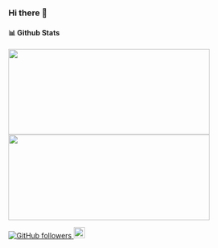 ### Hi there 👋

#### 📊 Github Stats

<div>
  <a href="https://github.com/igor-rib-souza">
  <img height="170em" width="400em" src="https://github-readme-stats.vercel.app/api?username=igor-rib-souza&show_icons=true&theme=dracula">
  <img height="170em" width="400em" src="https://github-readme-stats.vercel.app/api/top-langs/?username=igor-rib-souza&show_icons=true&theme=dracula&include_all_commits=true&count_private=true&layout=compact"/>
</div>



![GitHub followers](https://img.shields.io/github/followers/igor-rib-souza?label=Seguir&style=social)
[<img src="https://img.shields.io/badge/-LinkedIn-blue?style=flat-square&logo=Linkedin&logoColor=white&link=https://www.linkedin.com/in/rogi-rib/" height="22" title="LinkedIn" />](https://www.linkedin.com/in/rogi-rib/) 

<!-- ![Anurag's GitHub stats](https://github-readme-stats.vercel.app/api?username=igor-rib-souza&count_private=true&theme=synthwave&include_all_commits=true&show_icons) -->
<!-- ![Top Langs](https://github-readme-stats.vercel.app/api/top-langs/?username=igor-rib-souza&layout=compact&count_private=true&show_icons=true&theme=synthwave) -->
